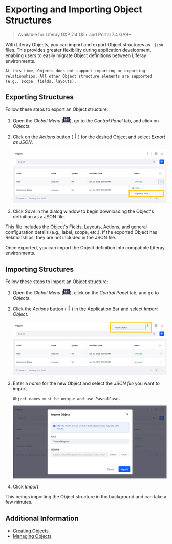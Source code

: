 # Exporting and Importing Object Structures

> Available for Liferay DXP 7.4 U5+ and Portal 7.4 GA9+

With Liferay Objects, you can import and export Object structures as `.json` files. This provides greater flexibility during application development, enabling users to easily migrate Object definitions between Liferay environments.

```{important}
At this time, Objects does not support importing or exporting relationships. All other Object structure elements are supported (e.g., scope, fields, layouts).
```

## Exporting Structures

Follow these steps to export an Object structure:

1. Open the *Global Menu* (![Global Menu](../../../images/icon-applications-menu.png)), go to the *Control Panel* tab, and click on *Objects*.

1. Click on the *Actions* button (![Action Button](../../../images/icon-actions.png)) for the desired Object and select *Export as JSON*.

   ![Click the Actions button for the desired Object and select Export as JSON.](./exporting-and-importing-object-structures/images/03.png)

1. Click *Save* in the dialog window to begin downloading the Object's definition as a JSON file.

This file includes the Object's Fields, Layouts, Actions, and general configuration details (e.g., label, scope, etc.). If the exported Object has Relationships, they are not included in the JSON file.

Once exported, you can import the Object definition into compatible Liferay environments.

## Importing Structures

Follow these steps to import an Object structure:

1. Open the *Global Menu* (![Global Menu](../../../images/icon-applications-menu.png)), click on the *Control Panel* tab, and go to *Objects*.

1. Click the *Actions* button (![Actions Button](../../../images/icon-actions.png)) in the Application Bar and select *Import Object*.

   ![Click the Actions button in the Application Bar and select Import Object.](./exporting-and-importing-object-structures/images/01.png)

1. Enter a *name* for the new Object and select the *JSON file* you want to import.

   ```{important}
   Object names must be unique and use PascalCase.
   ```

   ![Enter a name and select the desired JSON file.](./exporting-and-importing-object-structures/images/02.png)

1. Click *Import*.

This beings importing the Object structure in the background and can take a few minutes.

## Additional Information

* [Creating Objects](./creating-objects.md)
* [Managing Objects](./managing-objects.md)
